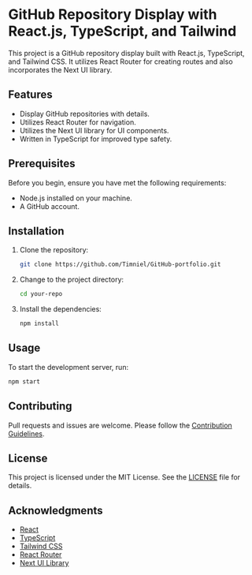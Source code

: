# GitHub Repository Display with React.js, TypeScript, and Tailwind

This project is a GitHub repository display built with React.js, TypeScript, and Tailwind CSS. It utilizes React Router for creating routes and also incorporates the Next UI library.

## Features

- Display GitHub repositories with details.
- Utilizes React Router for navigation.
- Utilizes the Next UI library for UI components.
- Written in TypeScript for improved type safety.

## Prerequisites

Before you begin, ensure you have met the following requirements:

- Node.js installed on your machine.
- A GitHub account.

## Installation

1. Clone the repository:

   ```bash
   git clone https://github.com/Timniel/GitHub-portfolio.git
   ```

2. Change to the project directory:

   ```bash
   cd your-repo
   ```

3. Install the dependencies:

   ```bash
   npm install
   ```

## Usage

To start the development server, run:

```bash
npm start
```

## Contributing

Pull requests and issues are welcome. Please follow the [Contribution Guidelines](CONTRIBUTING.md).

## License

This project is licensed under the MIT License. See the [LICENSE](LICENSE) file for details.

## Acknowledgments

- [React](https://reactjs.org/)
- [TypeScript](https://www.typescriptlang.org/)
- [Tailwind CSS](https://tailwindcss.com/)
- [React Router](https://reactrouter.com/)
- [Next UI Library](https://nextui.org/)


